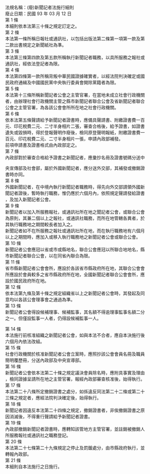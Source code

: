 法規名稱：(廢)新聞記者法施行細則  
廢止日期：民國 93 年 03 月 12 日  
第 1 條  
本細則依本法第三十條之規定訂定之。  
第 2 條  
本法第一條所稱日報社或通訊社，以包括出版法第二條第一項第一款及第  
二款出書規定之新聞紙社為準。  
第 3 條  
本法第三條第四款及第五款所稱執行新聞記者職務，以具所服務之報社或  
通訊社，經依法登記者為限。  
第 4 條  
本法第四條第一款所稱背叛中華民國證據確實者，以經法院判決確定或國  
民政府通緝及中國國民黨中央執行委員會開除黨籍者為限。  
第 5 條  
本法第十三條所稱新聞記者公會之主管官署，在當地未成立社會行政機關  
者，由辦理社會行政機關主管之縣市新聞記者聯合公會及省新聞記者聯合  
公會之主管官署，為各該公會會所所在地之社會行政機關。  
第 6 條  
依本法第五條聲請給予新聞記者證書時，應備具聲請書、附繳證書費一百  
元、印花稅費二元、二寸半身相片二張，審查合格後，給予證書，如證書  
遺失或毀損時，得於登報聲明作廢後，檢同原登聲明報紙，附繳證書費一  
百元、印花稅費二元、二寸半身相片一張，申請內政部補發。  
前項申請書及證書格式由內政部定之。  
第 7 條  
內政部對於審查合格給予證書之新聞記者，應彙抄名冊及證書號碼分送中  


央宣傳部及社會部，屬於外國新聞記者，應分送外交部，其補發或撤銷證  
書時亦同。  
第 8 條  
外國新聞記者，在中境內執行新聞記者職務時，得先向外交部請領外國新  
聞記者證後，暫時執行職務，惟仍應於六個月內，依照規定聲請發給證書  
，及加入新聞記者公會。  
第 9 條  
新聞記者以加入所服務報社，或通訊社所在地之聞記者公會，或聯合公會  
為原則，其兼二個以上之報社，或通訊社職務，而所在地管轄各異者，於  
其執行職務地之期間較長者加入之。  
新聞記者如不在所服務之報社或通訊社所在地，而在執行職務地有六個月  
以上之期間時，應加入或移入執行職務地之新聞記者公會或聯合公會。  
第 10 條  
新聞記者公會應冠以省或市或縣地名，聯合公會應冠以所聯合地地名，縣  
市新聞記者聯合公會，以在同省內聯合為限。  
第 11 條  
省市縣新聞記者公會會所，應設於各該省市縣政府所在地，其聯合公會會  
所應設於會員較多之省市縣政府所在地，全國新聞記者聯合公會會所，應  
設於國民政府所在地。  
第 12 條  
依本法第九條及第十條之規定組織省以上之新聞記者公會時，其發起及同  
意均以各該公會理事會之通過為準。  
第 13 條  
新聞記者公會得設候補理事、候補監事，其名額不得逾理事監事名額二分  
之一。但僅設監事一人者，仍得設候補監事一人。  


第 14 條  
本法施行前核准組織之新聞記者公會，如與本法不合者，應自本決施行後  
六個月內依法改組。  
第 15 條  
社會行政機關於核准新聞記者公會立案時，應照抄該公會會員名冊及職員  
簡明覆歷冊，分送內政部及中央宣導部。  
第 16 條  
新聞記者公會依本法第二十條之規定議決會員除名時，應附具事實及理由  
，檢同證據呈請所在地之主管官署，報經內政部審查核准後，始得執行。  
第 17 條  
本法第二十八條所定撤銷證書之處分，如係違反同法第二十二條或第二十  
三條之規定者，應經法院判決確定後，始得執行。  
第 18 條  
新聞記者因違反本法第二十四條之規定，撤銷證書者，非俟撤銷證書之原  
因消滅後，不得重行聲請給予新聞記者證書。  
第 19 條  
內政部撤銷新聞記者證書時，應轉知該管地方主管官署，並註銷被撤銷人  
所服務報社或通訊社之職務登記。  
第 20 條  
本法第二十七條第二十九條規定之停止及罰鍰處分，由市縣政府執行，並  
轉報內政部。  
第 21 條  
本細則自本法施行之日施行。  


